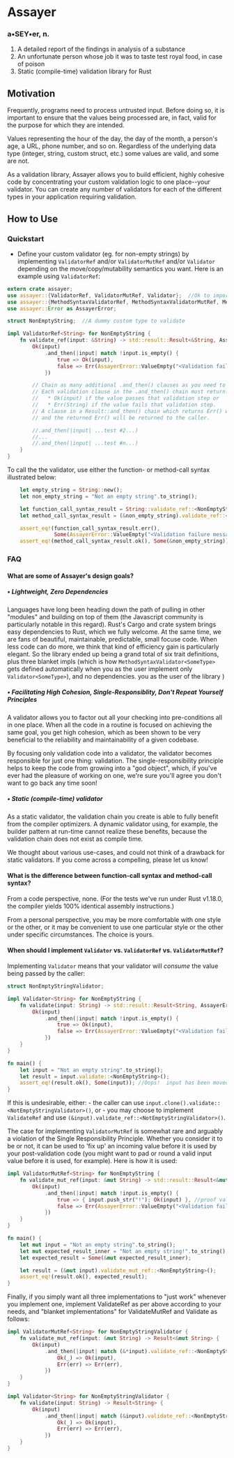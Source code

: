 # Assayer

### a•SEY•er, n.
1. A detailed report of the findings in analysis of a substance
2. An unfortunate person whose job it was to taste test royal food, in case of poison
3. Static (compile-time) validation library for Rust

## Motivation
Frequently, programs need to process untrusted input.  Before doing so, it is important to ensure that the values being
processed are, in fact, valid for the purpose for which they are intended.

Values representing the hour of the day, the day of the month, a person's age, a URL, phone number, and so on.
Regardless of the underlying data type (integer, string, custom struct, etc.) some values are valid, and some are not.

As a validation library, Assayer allows you to build efficient, highly cohesive code by concentrating your custom
validation logic to one place--your validator.  You can create any number of validators for each of the different types
in your application requiring validation.

## How to Use
### Quickstart  
- Define your custom validator (eg. for non-empty strings) by implementing `ValidatorRef` and/or `ValidatorMutRef`
and/or `Validator` depending on the move/copy/mutability semantics you want.  Here is an example using `ValidatorRef`:
```rust
extern crate assayer;
use assayer::{ValidatorRef, ValidatorMutRef, Validator};  //Ok to import just the one(s) you want to use
use assayer::{MethodSyntaxValidatorRef, MethodSyntaxValidatorMutRef, MethodSyntaxValidator}; //ditto
use assayer::Error as AssayerError;

struct NonEmptyString;  //A dummy custom type to validate

impl ValidatorRef<String> for NonEmptyString {
    fn validate_ref(input: &String) -> std::result::Result<&String, AssayerError> {
        Ok(input)
            .and_then(|input| match !input.is_empty() {
                true => Ok(input),
                false => Err(AssayerError::ValueEmpty("<Validation failure message here>".to_string())),
            })

        // Chain as many additional .and_then() clauses as you need to validate your input.
        // Each validation clause in the .and_then() chain must return:
        //   * Ok(input) if the value passes that validation step or
        //   * Err(String) if the value fails that validation step.
        // A clause in a Result::and_then() chain which returns Err() will terminate further validation processing
        // and the returned Err() will be returned to the caller.

        //.and_then(|input| ...test #2...)
        //...
        //.and_then(|input| ...test #n...)
    }
}

```
To call the the validator, use either the function- or method-call syntax illustrated below:
```rust
    let empty_string = String::new();
    let non_empty_string = "Not an empty string".to_string();

    let function_call_syntax_result = String::validate_ref::<NonEmptyString>(&empty_string);
    let method_call_syntax_result = (&non_empty_string).validate_ref::<NonEmptyString>();

    assert_eq!(function_call_syntax_result.err(),
               Some(AssayerError::ValueEmpty("<Validation failure message here>".to_string())));
    assert_eq!(method_call_syntax_result.ok(), Some(&non_empty_string));
```
### FAQ
#### What are some of Assayer's design goals?
##### • Lightweight, Zero Dependencies
Languages have long been heading down the path of pulling in other "modules" and building on top of them (the Javascript
community is particularly notable in this regard).  Rust's Cargo and crate system brings easy dependencies to Rust,
which we fully welcome.  At the same time, we are fans of beautiful, maintainable, predictable, small focuse code.  When
less code can do more, we think that kind of efficiency gain is particularly elegant.  So the library ended up being a
grand total of six trait definitions, plus three blanket impls (which is how `MethodSyntaxValidator<SomeType>` gets defined
automatically when you as the user implement only `Validator<SomeType>`), and no dependencies.
you as the user of the library )

##### • Facilitating High Cohesion, Single-Responsiblity, Don't Repeat Yourself Principles
A validator allows you to factor out all your checking into pre-conditions all in one place.  When all the code in a
routine is focused on achieving the same goal, you get high cohesion, which as been shown to be very beneficial to the
reliability and maintainability of a given codebase.

By focusing only validation code into a validator, the validator becomes responsible for just one thing: validation.
The single-responsibility principle helps to keep the code from growing into a "god object", which, if you've ever had
the pleasure of working on one, we're sure you'll agree you don't want to go back any time soon!

##### • Static (compile-time) validator
As a static validator, the validation chain you create is able to fully benefit from the compiler optimizers.  A dynamic
validator using, for example, the builder pattern at run-time cannot realize these benefits, because the validation chain
does not exist as compile time.

We thought about various use-cases, and could not think of a drawback for static validators.  If you come across a
compelling, please let us know!

#### What is the difference between function-call syntax and method-call syntax?
From a code perspective, none.  (For the tests we've run under Rust v1.18.0, the compiler yields 100% identical assembly
instructions.)

From a personal perspective, you may be more comfortable with one style or the other, or it may be
convenient to use one particular style or the other under specific circumstances.  The choice is yours.

#### When should I implement `Validator` vs. `ValidatorRef` vs. `ValidatorMutRef`?
Implementing `Validator` means that your validator will *consume* the value being passed by the caller:
```rust
struct NonEmptyStringValidator;

impl Validator<String> for NonEmptyString {
    fn validate(input: String) -> std::result::Result<String, AssayerError> {
        Ok(input)
            .and_then(|input| match !input.is_empty() {
                true => Ok(input),
                false => Err(AssayerError::ValueEmpty("<Validation failure message here>".to_string())),
            })
    }
}

fn main() {
    let input = "Not an empty string".to_string();
    let result = input.validate::<NonEmptyString>();
    assert_eq!(result.ok(), Some(input)); //Oops!  input has been moved!
}
```
If this is undesirable, either:
	- the caller can use `input.clone().validate::<NotEmptyStringValidator>()`, or
	- you may choose to implement `ValidateRef` and use `(&input).validate_ref::<NotEmptyStringValidator>()`.

The case for implementing `ValidatorMutRef` is somewhat rare and arguably a violation of the Single Responsibility
Principle.  Whether you consider it to be or not, it can be used to 'fix up' an incoming value before it is used by your
post-validation code (you might want to pad or round a valid input value before it is used, for example).  Here is how it is used:
```rust
impl ValidatorMutRef<String> for NonEmptyString {
    fn validate_mut_ref(input: &mut String) -> std::result::Result<&mut String, AssayerError> {
        Ok(input)
            .and_then(|input| match !input.is_empty() {
                true => { input.push_str("!"); Ok(input) }, //proof validate_mut_ref can mutate the input value
                false => Err(AssayerError::ValueEmpty("<Validation failure message here>".to_string())),
            })
    }
}

fn main() {
    let mut input = "Not an empty string".to_string();
    let mut expected_result_inner = "Not an empty string!".to_string();
    let expected_result = Some(&mut expected_result_inner);

    let result = (&mut input).validate_mut_ref::<NonEmptyString>();
    assert_eq!(result.ok(), expected_result);
}
```

Finally, if you simply want all three implementations to "just work" whenever you implement one, implement ValidateRef as per above according to your needs, and "blanket implementations" for ValidateMutRef and Validate as follows:

```rust
impl ValidatorMutRef<String> for NonEmptyStringValidator {
    fn validate_mut_ref(input: &mut String) -> Result<&mut String> {
        Ok(input)
            .and_then(|input| match (&*input).validate_ref::<NonEmptyStringValidator>() {
                Ok(_) => Ok(input),
                Err(err) => Err(err),
            })
    }
}

impl Validator<String> for NonEmptyStringValidator {
    fn validate(input: String) -> Result<String> {
        Ok(input)
            .and_then(|input| match (&input).validate_ref::<NonEmptyStringValidator>() {
                Ok(_) => Ok(input),
                Err(err) => Err(err),
            })
    }
}
```